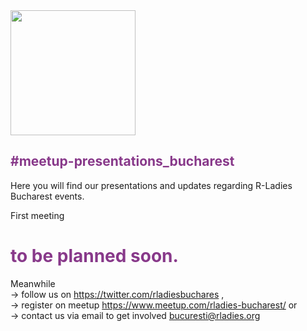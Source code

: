 <img src="https://github.com/rladies/starter-kit/blob/master/logo/R-LadiesGlobal_RBG_online_LogoWithText.png" data-canonical-src="https://github.com/rladies/starter-kit/blob/master/logo/R-LadiesGlobal_RBG_online_LogoWithText.png" width="200" height="200" />

<h2 style ="color:#88398A"> #meetup-presentations_bucharest </h2>

Here you will find our presentations and updates regarding R-Ladies Bucharest events.

First meeting <h1 style="color:#88398A">to be planned soon. </h1>

Meanwhile <br>-> follow us on <a style="color:#88398A"> https://twitter.com/rladiesbuchares</a> ,
<br>-> register on meetup <a style="color:#88398A">https://www.meetup.com/rladies-bucharest/</a>
or <br>-> contact us via email to get involved <a style="color:#88398A">bucuresti@rladies.org</a>

